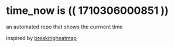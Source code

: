 # time_now is (( 1710306000851 ))

an automated repo that shows the currnent time

inspired by [breakingheatmap](https://github.com/breakingheatmap/breakingheatmap)